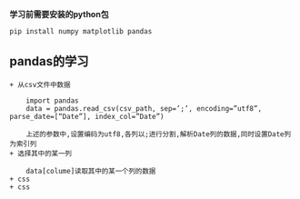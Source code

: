 **学习前需要安装的python包**
    
    pip install numpy matplotlib pandas

## pandas的学习

    + 从csv文件中数据
        
        import pandas
        data = pandas.read_csv(csv_path, sep=’;’, encoding=”utf8”, parse_date=[“Date”], index_col=”Date”)

        上述的参数中,设置编码为utf8,各列以;进行分割,解析Date列的数据,同时设置Date列为索引列
    + 选择其中的某一列
        
        data[colume]读取其中的某一个列的数据
    + css
    + css
